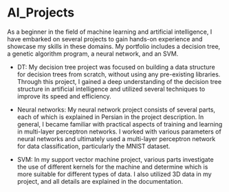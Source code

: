 # AI_Projects
As a beginner in the field of machine learning and artificial intelligence, I have embarked on several projects to gain hands-on experience and showcase my skills in these domains. My portfolio includes a decision tree, a genetic algorithm program, a neural network, and an SVM.

- DT:
My decision tree project was focused on building a data structure for decision trees from scratch, without using any pre-existing libraries. Through this project, I gained a deep understanding of the decision tree structure in artificial intelligence and utilized several techniques to improve its speed and efficiency.

- Neural networks:
My neural network project consists of several parts, each of which is explained in Persian in the project description. In general, I became familiar with practical aspects of training and learning in multi-layer perceptron networks. I worked with various parameters of neural networks and ultimately used a multi-layer perceptron network for data classification, particularly the MNIST dataset.

- SVM:
In my support vector machine project, various parts investigate the use of different kernels for the machine and determine which is more suitable for different types of data. I also utilized 3D data in my project, and all details are explained in the documentation.

